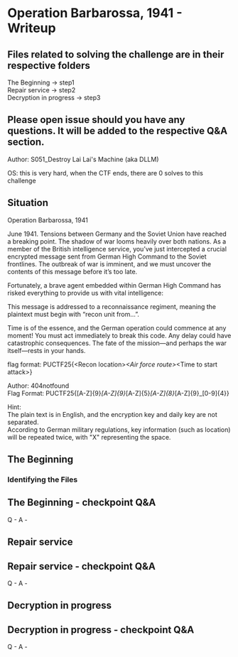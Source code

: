 # Operation Barbarossa, 1941 - Writeup

## Files related to solving the challenge are in their respective folders

The Beginning -> step1\
Repair service -> step2\
Decryption in progress -> step3

## Please open issue should you have any questions. It will be added to the respective Q&A section.

Author: S051_Destroy Lai Lai's Machine (aka DLLM)

OS: this is very hard, when the CTF ends, there are 0 solves to this challenge

## Situation

Operation Barbarossa, 1941

June 1941. Tensions between Germany and the Soviet Union have reached a breaking point. The shadow of war looms heavily over both nations. As a member of the British intelligence service, you’ve just intercepted a crucial encrypted message sent from German High Command to the Soviet frontlines. The outbreak of war is imminent, and we must uncover the contents of this message before it’s too late.

Fortunately, a brave agent embedded within German High Command has risked everything to provide us with vital intelligence:

This message is addressed to a reconnaissance regiment, meaning the plaintext must begin with “recon unit from...”.

Time is of the essence, and the German operation could commence at any moment! You must act immediately to break this code. Any delay could have catastrophic consequences. The fate of the mission—and perhaps the war itself—rests in your hands.

flag format: PUCTF25{\<Recon location\>_\<Air force route\>_\<Time to start attack\>}

Author: 404notfound\
Flag Format: PUCTF25{[A-Z]{9}_[A-Z]{9}_[A-Z]{5}_[A-Z]{8}_[A-Z]{9}_[0-9]{4}}

Hint:\
The plain text is in English, and the encryption key and daily key are not separated.\
According to German military regulations, key information (such as location) will be repeated twice, with "X" representing the space.

## The Beginning


### Identifying the Files


## The Beginning - checkpoint Q&A

Q - 
A -


## Repair service


## Repair service - checkpoint Q&A

Q - 
A - 

## Decryption in progress


## Decryption in progress - checkpoint Q&A

Q - 
A - 
